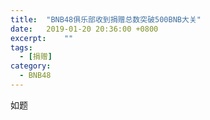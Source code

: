 ```yaml
---
title:  "BNB48俱乐部收到捐赠总数突破500BNB大关"
date:   2019-01-20 20:36:00 +0800
excerpt:	""
tags:
  - [捐赠]
category:
  - BNB48
---
```

如题
